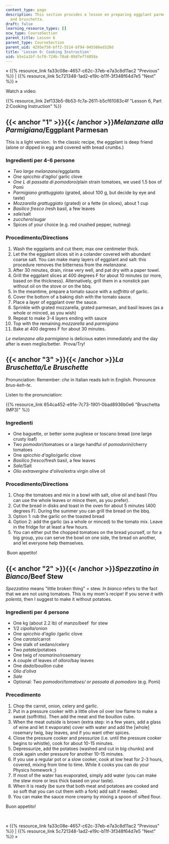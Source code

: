```yaml
---
content_type: page
description: This section provides a lesson on preparing eggplant parmesan, beef stew,
  and bruschetta.
draft: false
learning_resource_types: []
ocw_type: CourseSection
parent_title: Lesson 6
parent_type: CourseSection
parent_uid: 4295e758-bff2-5514-bf94-945586ed328d
title: 'Lesson 6: Cooking Instruction'
uid: b5e1a1bf-5cf8-724b-70a8-89d7ef74058a
---
```

« {{% resource_link fa33c08e-4657-c62c-37eb-e7a3c8d11ac2 "Previous" %}} | {{% resource_link 5c721348-1ad2-e19c-b11f-3f348f64d7e5 "Next" %}} »

Watch a video:

{{% resource_link 2ef133b5-8b53-fc7a-2611-b5cf61083c4f "Lesson 6, Part 2:Cooking Instruction" %}}

## {{< anchor "1" >}}{{< /anchor >}}*Melanzane alla Parmigiana*/Eggplant Parmesan

This is a light version.  In the classic recipe, the eggplant is deep friend (alone or dipped in egg and covered with bread crumbs.)

### Ingredienti per 4-6 persone

- *Two large melanzane*/eggplants
- *One spicchio d'aglio*/ garlic clove
- *One L di passata di pomodoro*/plain strain tomatoes, we used 1.5 box of Pomì
- *Parmigiano grattuggiato* (grated, about 100 g, but decide by eye and taste)
- *Mozzarella grattuggiato* (grated) or a fette (in slices), about 1 cup
- *Basilico fresco* /resh basil, a few leaves
- *sale*/salt
- *zucchero*/sugar
- Spices of your choice (e.g. red crushed pepper, nutmeg)

### Procedimento/Directions

1. Wash the eggplants and cut them; max one centimeter thick.
2. Let the the eggplant slices sit in a colander covered with abundant coarse salt. You can make many layers of eggplant and salt: this procedure removes the bitterness from the *melanzane*.
3. After 30 minutes, drain, rinse very well, and pat dry with a paper towel.
4. Grill the eggplant slices at 400 degrees F for about 10 minutes (or more, based on the thickness). Alternatively, grill them in a nonstick pan without oil on the stove or on the bbq.
5. In the meantime, prepare a tomato sauce with a *soffritto* of garlic.
6. Cover the bottom of a baking dish with the tomato sauce.
7. Place a layer of eggplant over the sauce.
8. Sprinkle with grated mozzarella, grated parmesan, and basil leaves (as a whole or minced, as you wish)
9. Repeat to make 3-4 layers ending with sauce
10. Top with the remaining *mozzarella* and *parmigiano*
11. Bake at 400 degrees F for about 30 minutes.

*Le melanzane alla parmigiana* is delicious eaten immediately and the day after is even meglio/better.  Prova/Try!

## {{< anchor "3" >}}{{< /anchor >}}*La Bruschetta/Le Bruschette*

Pronunciation: Remember: *che* in Italian reads *keh* in English. Pronounce *brus-keh-te*.

Listen to the pronunciation:

{{% resource_link 654ca452-e91e-7c73-1901-0bad8936b0e6 "Bruschetta (MP3)" %}}

### Ingredienti

- One baguette, or better some pugliese or toscano bread (one large crusty loaf)
- Two *pomodori*/tomatoes or a large handful of *pomodorini*/cherry tomatoes
- One *spicchio d'aglio*/garlic clove
- *Basilico fresco*/fresh basil, a few leaves
- *Sale*/Salt
- *Olio extravergine d'oliva*/extra virgin olive oil

### Procedimento/Directions

1. Chop the tomatoes and mix in a bowl with salt, olive oil and basil (You can use the whole leaves or mince them, as you prefer).
2. Cut the bread in disks and toast in the oven for about 5 minutes (400 degrees F). During the summer you can grill the bread on the bbq.
3. Option 1: rub the garlic on the toasted bread
4. Option 2: add the garlic (as a whole or minced) to the tomato mix. Leave in the fridge for at least a few hours.
5. You can either put the chopped tomatoes on the bread yourself, or for a big group, you can serve the bowl on one side, the bread on another, and let everyone help themselves.

 Buon appetito!

## {{< anchor "2" >}}{{< /anchor >}}*Spezzatino in Bianco*/Beef Stew

*Spezzatino* means "little broken thing" = stew. *In bianco* refers to the fact that we are not using tomatoes. This is my mom's recipe! If you serve it with *polenta*, then I suggest to make it without potatoes.

### Ingredienti per 4 persone

- One kg (about 2.2 lb) of manzo/beef  for stew
- 1/2 *cipolla*/onion
- One *spicchio d'aglio* /garlic clove
- One *carota*/carrot
- One stalk of sedano/celery
- Two *patate*/potatoes
- One twig of *rosmarino*/rosemary
- A couple of leaves of *alloro*/bay leaves
- One *dado*/bouillon cube
- *Olio d’oliva*
- *Sale*
- Optional: Two *pomodori/tomatoes/ or passata di pomodoro* (e.g. Pomì)

### Precedimento

1. Chop the carrot, onion, celery and garlic.
2. Put in a pressure cooker with a little olive oil over low flame to make a sweat (soffritto). Then add the meat and the bouillon cube.
3. When the meat outside is brown (extra step: in a few years, add a glass of wine and let it evaporate) cover with water and add the \[whole\] rosemary twig, bay leaves, and if you want other spices.
4. Close the pressure cooker and pressurize (i.e. until the pressure cooker begins to whistle), cook for about 10-15 minutes.
5. Depressurize, add the potatoes (washed and cut in big chunks) and cook again under pressure for another 10-15 minutes.
6. If you use a regular pot or a slow cooker, cook at low heat for 2-3 hours, covered, mixing from time to time. While it cooks you can do your Physics homework ;)
7. If most of the water has evaporated, simply add water (you can make the stew more or less thick based on your taste).
8. When it is ready (be sure that both meat and potatoes are cooked and so soft that you can cut them with a fork) add salt if needed.
9. You can make the sauce more creamy by mixing a spoon of sifted flour.

Buon appetito!

 

« {{% resource_link fa33c08e-4657-c62c-37eb-e7a3c8d11ac2 "Previous" %}} | {{% resource_link 5c721348-1ad2-e19c-b11f-3f348f64d7e5 "Next" %}} »
